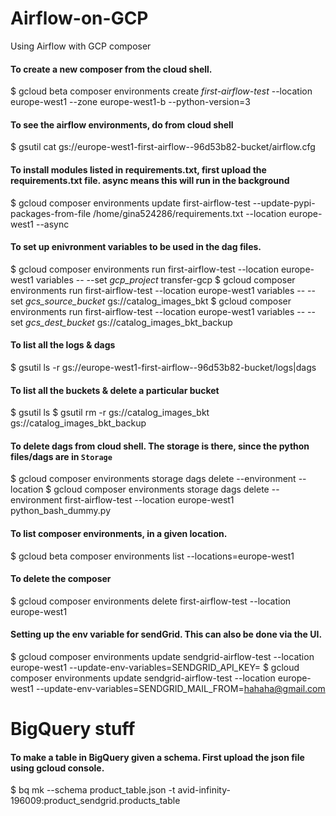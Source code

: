 # Airflow-on-GCP
Using Airflow with GCP composer

#### To create a new composer from the cloud shell.
$ gcloud beta composer environments create *first-airflow-test* --location europe-west1 --zone europe-west1-b --python-version=3

#### To see the airflow environments, do from cloud shell
$ gsutil cat gs://europe-west1-first-airflow--96d53b82-bucket/airflow.cfg

#### To install modules listed in requirements.txt, first upload the requirements.txt file. async means this will run in the background
$ gcloud composer environments update first-airflow-test --update-pypi-packages-from-file /home/gina524286/requirements.txt --location europe-west1 --async

#### To set up enivronment variables to be used in the dag files. 
$ gcloud composer environments run first-airflow-test --location europe-west1 variables -- --set *gcp_project* transfer-gcp
$ gcloud composer environments run first-airflow-test --location europe-west1 variables -- --set *gcs_source_bucket* gs://catalog_images_bkt
$ gcloud composer environments run first-airflow-test --location europe-west1 variables -- --set *gcs_dest_bucket* gs://catalog_images_bkt_backup

#### To list all the logs & dags
$ gsutil ls -r gs://europe-west1-first-airflow--96d53b82-bucket/logs|dags

#### To list all the buckets & delete a particular bucket
$ gsutil ls
$ gsutil rm -r gs://catalog_images_bkt gs://catalog_images_bkt_backup

#### To delete dags from cloud shell. The storage is there, since the python files/dags are in `Storage`
$ gcloud composer environments storage dags delete --environment <composer-name> --location <composer-location> <some-python-dag-file>
$ gcloud composer environments storage dags delete --environment first-airflow-test --location europe-west1 python_bash_dummy.py

#### To list composer environments, in a given location.
$ gcloud beta composer environments list --locations=europe-west1

#### To delete the composer
$ gcloud composer environments delete first-airflow-test --location europe-west1

#### Setting up the env variable for sendGrid. This can also be done via the UI.
$ gcloud composer environments update sendgrid-airflow-test --location europe-west1 --update-env-variables=SENDGRID_API_KEY= <some-api-key>
$ gcloud composer environments update sendgrid-airflow-test --location europe-west1 --update-env-variables=SENDGRID_MAIL_FROM=hahaha@gmail.com


# BigQuery stuff

#### To make a table in BigQuery given a schema. First upload the json file using gcloud console.
$ bq mk --schema product_table.json -t avid-infinity-196009:product_sendgrid.products_table
